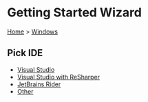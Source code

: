 # Getting Started Wizard

[Home](/docs/wiz/readme.md) > [Windows](Windows.md)

## Pick IDE
 * [Visual Studio](Windows_VisualStudio.md)
 * [Visual Studio with ReSharper](Windows_VisualStudioWithReSharper.md)
 * [JetBrains Rider](Windows_Rider.md)
 * [Other](Windows_Other.md)
